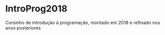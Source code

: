 # IntroProg2018

Cursinho de introdução à programação, montado em 2018 e refinado nos anos posteriores
